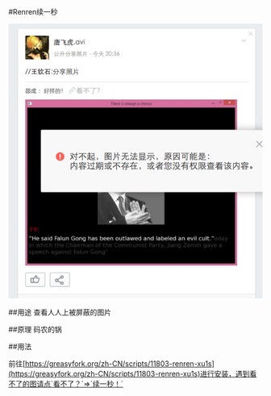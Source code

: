 #Renren续一秒

![蛤？](screenshot.png)

##用途
查看人人上被屏蔽的图片

##原理
码农的锅

##用法

前往[https://greasyfork.org/zh-CN/scripts/11803-renren-xu1s](https://greasyfork.org/zh-CN/scripts/11803-renren-xu1s)进行安装，遇到看不了的图请点`看不了？`=>`续一秒！`